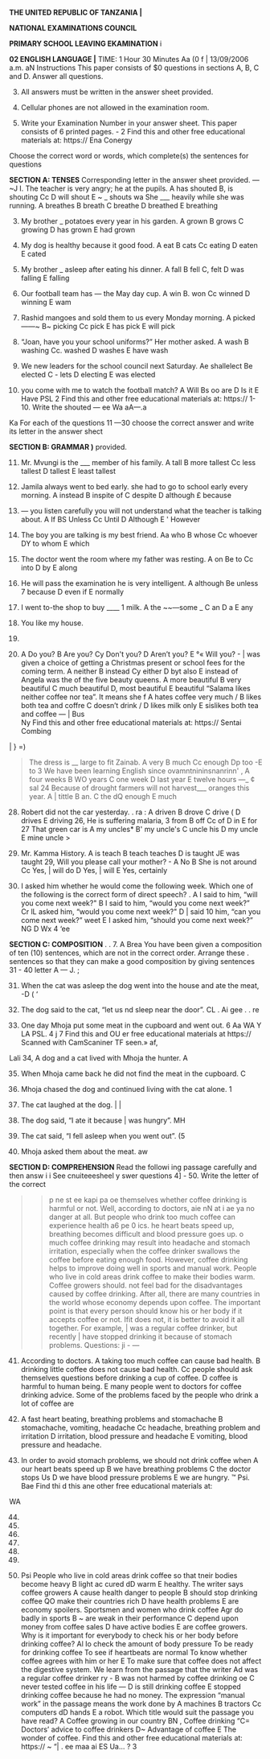 **THE UNITED REPUBLIC OF TANZANIA |**

**NATIONAL EXAMINATIONS COUNCIL**

**PRIMARY SCHOOL LEAVING EKAMINATION**
i

**02 ENGLISH LANGUAGE |**
TIME: 1 Hour 30 Minutes Aa (0 f | 13/09/2006 a.m. aN
Instructions
This paper consists of $0 questions in sections A, B, C and D.
Answer all questions.

3. All answers must be written in the answer sheet provided.

4. Cellular phones are not allowed in the examination room.

5. Write your Examination Number in your answer sheet.
This paper consists of 6 printed pages. - 2
Find this and other free educational materials at:
https:// Ena Conergy

Choose the correct word or words, which complete(s) the sentences for questions

**SECTION A: TENSES**
Corresponding letter in the answer sheet provided.
—~J
I. The teacher is very angry; he at the pupils.
   A has shouted B, is shouting Cc
   D will shout E ~ _ shouts wa She ___ heavily while she was running.
   A breathes B breath C breathe
   D breathed E breathing

3. My brother _ potatoes every year in his garden.
   A grown B grows C growing
   D has grown E had grown

4. My dog is healthy because it good food.
   A eat B cats Cc eating
   D eaten E cated

5. My brother _ asleep after eating his dinner.
   A fall B fell C, felt
   D was falling E falling

6. Our football team has — the May day cup.
   A win B. won Cc winned
   D winning E wam

7. Rashid mangoes and sold them to us every Monday morning.
   A picked ——~ B~ picking Cc pick
   E has pick E will pick

8. “Joan, have you your school uniforms?” Her mother asked.
   A wash B washing Cc. washed
   D washes E have wash

9. We new leaders for the school council next Saturday.
Ae shallelect Be elected C - lets
   D electing E was elected

10. you come with me to watch the football match?
   A Will Bs oo are
   D Is it E Have
PSL 2
Find this and other free educational materials at:
https://
1-10. Write the shouted
—
ee Wa aA—.a

Ka
For each of the questions 11 —30 choose the correct answer and write its letter in the answer shect

**SECTION B: GRAMMAR )**
provided.

11. Mr. Mvungi is the ___ member of his family.
   A tall B more tallest Cc less tallest
   D tallest E least tallest

12. Jamila always went to bed early. she had to go to school early every morning.
   A instead B inspite of C despite
   D although £ because

13. — you listen carefully you will not understand what the teacher is talking about.
   A If BS Unless Cc Until
   D Although E ' However

14. The boy you are talking is my best friend.
Aa who B whose Cc whoever
DY to whom E which

15. The doctor went the room where my father was resting.
   A on Be to Cc into
   D by E along

16. He will pass the examination he is very intelligent.
   A although Be unless 7 because
   D even if E normally

17. I went to-the shop to buy ____ 1 milk.
   A the ~~—some _ C an
   D a E any

18. You like my house.

20.

21. A Do you? B Are you? Cy Don't you?
   D Aren’t you? E °« Will you? -
| was given a choice of getting a Christmas present or school fees for the coming term.
   A neither B instead Cy either
   D byt also E instead of
Angela was the of the five beauty queens.
   A more beautiful B very beautiful C much beautiful
D, most beautiful E beautiful
“Salama likes neither coffee nor tea”. It means she f
   A hates coffee very much / B likes both tea and coffre
   C doesn’t drink / D likes milk only
   E sislikes both tea and coffee —
| Bus
\
Ny
Find this and other free educational materials at:
https:// Sentai Combing

|
}
=)
> The dress is __ large to fit Zainab.
   A very B much Cc enough
Dp too -E to
3 We have been learning English since ovamntnininsnanrinn' ,
   A four weeks B WO years C one week
   D last year E twelve hours
—_ ¢ sal
24 Because of drought farmers will not harvest___ oranges this year.
   A | tittle B an. C the dQ enough E much

28. Robert did not the car yesterday.
. ra :
   A driven B drove C drive (
   D drives E driving
26, He is suffering malaria,
3 from B off Cc of
   D in E for
27 That green car is
   A my uncles* B' my uncle's C uncle his
   D my uncle E mine uncle >

28. Mr. Kamma History.
   A is teach B teach teaches
   D is taught JE was taught
29, Will you please call your mother? -
   A No B She is not around Cc Yes, | will do
   D Yes, | will E Yes, certainly

30. I asked him whether he would come the following week. Which one of the following is the correct form of direct speech? .
   A I said to him, “will you come next week?"
   B I said to him, “would you come next week?” \
Cr lL asked him, “would you come next week?"
   D | said 10 him, “can you come next week?” weet
   E I asked him, “should you come next week?” NG D
Wx 4
‘ee

**SECTION C: COMPOSITION**
. . 7. A Brea
You have been given a composition of ten (10) sentences, which are not in the correct order. Arrange these .
sentences so that they can make a good composition by giving sentences 31 - 40 letter A — J. ;

31. When the cat was asleep the dog went into the house and ate the meat, -D
( ‘

32. The dog said to the cat, “let us nd sleep near the door”. CL .
Ai gee
. . re

33. One day Mhoja put some meat in the cupboard and went out. 6 Aa
WA
Y LA
PSL. 4 j
7 Find this and OU er free educational materials at https:// Scanned with CamScaniner
TF seen.»
af,

Lali
34, A dog and a cat lived with Mhoja the hunter. A

35. When Mhoja came back he did not find the meat in the cupboard. C

36. Mhoja chased the dog and continued living with the cat alone. 1

37. The cat laughed at the dog. | |

38. The dog said, “I ate it because | was hungry”. MH

39. The cat said, “I fell asleep when you went out”. (5

40. Mhoja asked them about the meat. aw

**SECTION D: COMPREHENSION**
Read the followi ing passage carefully and then answ i i
See cnuiteeesheel y swer questions 4] - 50. Write the letter of the correct
> > p ne st ee kapi pa oe themselves whether coffee drinking is harmful or not. Well, according to doctors,
aie nN at i ae ya no danger at all. But people who drink too much coffee can experience health a6 pe 0 ics. he heart beats speed up, breathing becomes difficult and blood pressure goes up.
o much coffee drinking may result into headache and stomach irritation, especially when the coffee drinker swallows the coffee before eating enough food.
However, coffee drinking helps to improve doing well in sports and manual work. People who live in cold areas drink coffee to make their bodies warm. Coffee growers should. not feel bad for the disadvantages caused by coffee drinking. After all, there are many countries in the world whose economy depends upon coffee. The important point is that every person should know his or her body if it accepts coffee or not. Ifit does not, it is better to avoid it all together. For example, | was a regular coffee drinker,
but recently | have stopped drinking it because of stomach problems.
Questions: ji - —

41. According to doctors.
   A taking too much coffee can cause bad health.
   B drinking little coffee does not cause bad health.
Cc people should ask themselves questions before drinking a cup of coffee.
   D coffee is harmful to human being.
   E many people went to doctors for coffee drinking advice.
Some of the problems faced by the people who drink a lot of coffee are

42. A fast heart beating, breathing problems and stomachache
   B stomachache, vomiting, headache
Cc headache, breathing problem and irritation
   D irritation, blood pressure and headache
   E vomiting, blood pressure and headache.

43. In order to avoid stomach problems, we should not drink coffee when
   A our heart beats speed up
   B we have breathing problems
   C the doctor stops Us
   D we have blood pressure problems
   E we are hungry.
™
Psi. Bae
Find thi d this ane other free educational materials at:

WA

44.

45.

46.

47.

48.

49.

50. Psi
People who live in cold areas drink coffee so that tneir bodies become heavy
   B light ac cured dD warm
   E healthy.
The writer says coffee growers
   A cause health danger to people
   B should stop drinking coffee
QO make their countries rich
   D have health problems
   E are economy spoilers.
Sportsmen and women who drink coffee
Agr do badly in sports
   B ~ are weak in their performance
   C depend upon money from coffee sales
   D have active bodies
   E are coffee growers.
Why is it important for everybody to check his or her body before drinking coffee?
Al Io check the amount of body pressure
To be ready for drinking coffee
To see if heartbeats are normal
To know whether coffee agrees with him or her
   E To make sure that coffee does not affect the digestive system.
We learn from the passage that the writer
Ad was a regular coffee drinker ry -
   B was not harmed by coffee drinking oe
   C never tested coffee in his life —
   D is still drinking coffee
   E stopped drinking coffee because he had no money.
The expression “manual work” in the passage means the work done by
   A machines
   B tractors
Cc computers dD hands
   E a robot.
Which title would suit the passage you have read?
   A Coffee growing in our country
BN , Coffee drinking
“C= Doctors’ advice to coffee drinkers
D~ Advantage of coffee
   E The wonder of coffee.
Find this and other free educational materials at:
https://
~
“|
.
ee maa ai ES Ua...
?
3